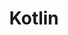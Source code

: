 ---
layout: tag-list
type: sub-category
title: Kotlin
slug: kotlin
category: dev-blog
sidebar: true
order: 2
description: >
   Kotlin Study
---